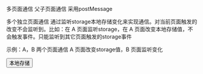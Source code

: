 多页面通信
父子页面通信
采用postMessage

多个独立页面通信
通过监听storage本地存储变化来实现通信。对当前页面触发的改变不会监听到。比如：在 A 页面监听storage，在 A 页面改变本地存储值，不会触发事件。只能监听到其它页面触发的storage事件

示例：A，B 两个页面通信
A 页面改变storage值，B 页面监听变化

<!-- a.html -->

<button>本地存储</button>
<script>
	const button = document.querySelector("button");
	button.addEventListener("click", () => {
		localStorage.setItem(
			"test",
			JSON.stringify({
				test: "你好",
				date: Date.now(),
			})
		);
	});
</script>
<!-- b.html -->
<script>
	window.onstorage = () => {
		const storage = localStorage.getItem("test");
		console.log(JSON.parse(storage));
	};
</script>